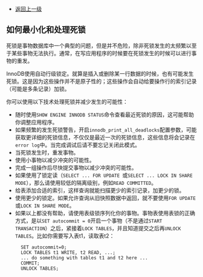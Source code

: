 * [返回上一级](../InnoDB死锁.md)

## 如何最小化和处理死锁

死锁是事物数据库中一个典型的问题，但是并不危险，除非死锁发生的太频繁以至于某些事物无法执行。通常，在写应用程序的时候要在死锁发生的时候可以进行事物的重发。

InnoDB使用自动行级锁定。就算是插入或删除某一行数据的时候，也有可能发生死锁。这是因为这些操作并不是原子性的；这些操作会自动给要操作行的索引记录（可能是多条记录）加锁。

你可以使用以下技术处理死锁并减少发生的可能性：

* 随时使用`SHOW ENGINE INNODB STATUS`命令查看最近死锁的原因，这可能帮助你调整应用程序。
* 如果频繁的发生死锁警告，开启`innodb_print_all_deadlocks`配置参数，可能获取更详细的死锁信息，不仅仅是最近一次的死锁信息，这些信息将会记录在`error log`中。当完成调试后请不要忘记关闭此模式。
* 当死锁发生时，重发事物。
* 使用小事物以减少冲突的可能性。
* 完成一组操作后尽快提交事物以减少冲突的可能性。
* 如果使用了锁定读（`SELECT ... FOR UPDATE `或`SELECT ... LOCK IN SHARE MODE`），那么请使用较低的隔离级别，例如`READ COMMITTED`。
* 给表添加合适的索引，这样查询就能扫描更少的索引记录，加更少的锁。
* 使用更少的锁定。如果允许查询从旧快照数据中返回，就不要使用`FOR UPDATE`或`LOCK IN SHARE MODE`。
* 如果以上都没有帮助，请使用表级锁序列化你的事物。事物表使用表锁的正确方式，是以`SET autocommit = 0`开启一个事物（不是通过`START TRANSACTION`）之后，紧接着`LOCK TABLES`，并且知道提交之后再`UNLOCK TABLES`。比如你需要写入表t1，读取表t2：
  ~~~
    SET autocommit=0;
    LOCK TABLES t1 WRITE, t2 READ, ...;
    ... do something with tables t1 and t2 here ...
    COMMIT;
    UNLOCK TABLES;
  ~~~







